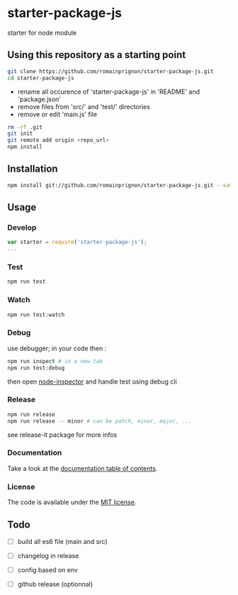 # starter-package-js

starter for node module

## Using this repository as a starting point

```sh
git clone https://github.com/romainprignon/starter-package-js.git
cd starter-package-js
```

* rename all occurence of 'starter-package-js' in 'README' and 'package.json'
* remove files from 'src/' and 'test/' directories
* remove or edit 'main.js' file

```sh
rm -rf .git
git init
git remote add origin <repo_url>
npm install
```

## Installation

```sh
npm install git://github.com/romainprignon/starter-package-js.git --save
```

## Usage

### Develop

```js
var starter = require('starter-package-js');
...
```

### Test

```sh
npm run test
```

### Watch

```sh
npm run test:watch
```

### Debug

use debugger; in your code then :
```sh
npm run inspect # in a new tab
npm run test:debug
```
then open [node-inspector](http://127.0.0.1:8080/debug?port=5858)
and handle test using debug cli

### Release

```sh
npm run release
npm run release -- minor # can be patch, minor, major, ...
```
see release-it package for more infos

### Documentation

Take a look at the [documentation table of contents](doc/TOC.md).

### License

The code is available under the [MIT license](LICENSE.md).

## Todo
* [ ] build all es6 file (main and src)
* [ ] changelog in release
* [ ] config based on env
* [ ] github release (optionnal)

